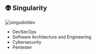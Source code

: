 ## 👽 Singularity

<img src="https://komarev.com/ghpvc/?username=singudotdev&label=Profile%20Views&color=4aff50&style=flat" alt="singudotdev" />

- DevSecOps
- Software Architecture and Engineering
- Cybersecurity
- Pentester
